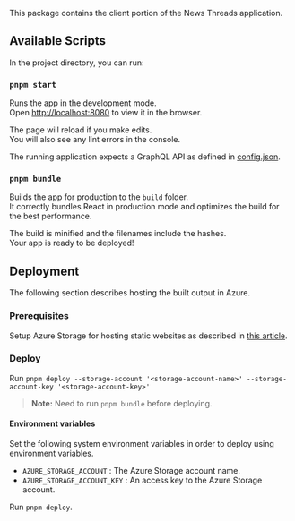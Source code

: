 This package contains the client portion of the News Threads application.

## Available Scripts

In the project directory, you can run:

### `pnpm start`

Runs the app in the development mode.<br>
Open [http://localhost:8080](http://localhost:8080) to view it in the browser.

The page will reload if you make edits.<br>
You will also see any lint errors in the console.

The running application expects a GraphQL API as defined in [config.json](./config/default.json).

### `pnpm bundle`

Builds the app for production to the `build` folder.<br>
It correctly bundles React in production mode and optimizes the build for the best performance.

The build is minified and the filenames include the hashes.<br>
Your app is ready to be deployed!

## Deployment

The following section describes hosting the built output in Azure.

### Prerequisites

Setup Azure Storage for hosting static websites as described in [this article](https://docs.microsoft.com/en-us/azure/storage/blobs/storage-blob-static-website-how-to?tabs=azure-portal).

### Deploy

Run `pnpm deploy --storage-account '<storage-account-name>' --storage-account-key '<storage-account-key>'`

> **Note:** Need to run `pnpm bundle` before deploying.

#### Environment variables

Set the following system environment variables in order to deploy using environment variables.

- `AZURE_STORAGE_ACCOUNT` : The Azure Storage account name.
- `AZURE_STORAGE_ACCOUNT_KEY` : An access key to the Azure Storage account.

Run `pnpm deploy`.
